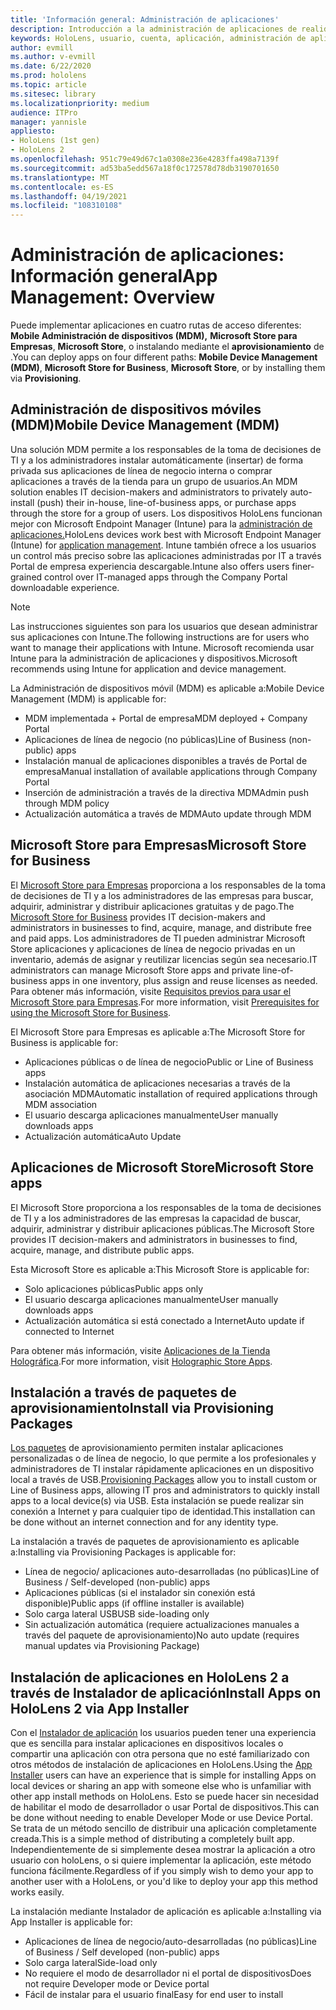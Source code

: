 ```yaml
---
title: 'Información general: Administración de aplicaciones'
description: Introducción a la administración de aplicaciones de realidad mixta con administración de dispositivos móviles, Microsoft Store para empresas y paquetes de aprovisionamiento.
keywords: HoloLens, usuario, cuenta, aplicación, administración de aplicaciones,
author: evmill
ms.author: v-evmill
ms.date: 6/22/2020
ms.prod: hololens
ms.topic: article
ms.sitesec: library
ms.localizationpriority: medium
audience: ITPro
manager: yannisle
appliesto:
- HoloLens (1st gen)
- HoloLens 2
ms.openlocfilehash: 951c79e49d67c1a0308e236e4283ffa498a7139f
ms.sourcegitcommit: ad53ba5edd567a18f0c172578d78db3190701650
ms.translationtype: MT
ms.contentlocale: es-ES
ms.lasthandoff: 04/19/2021
ms.locfileid: "108310108"
---
```

# <a name="app-management-overview"></a><span data-ttu-id="807c7-104">Administración de aplicaciones: Información general</span><span class="sxs-lookup"><span data-stu-id="807c7-104">App Management: Overview</span></span>

<span data-ttu-id="807c7-105">Puede implementar aplicaciones en cuatro rutas de acceso diferentes: **Mobile Administración de dispositivos (MDM),** **Microsoft Store para Empresas**, **Microsoft Store**, o instalando mediante el **aprovisionamiento** de .</span><span class="sxs-lookup"><span data-stu-id="807c7-105">You can deploy apps on four different paths: **Mobile Device Management (MDM)**, **Microsoft Store for Business**, **Microsoft Store**, or by installing them via **Provisioning**.</span></span>

## <a name="mobile-device-management-mdm"></a><span data-ttu-id="807c7-106">Administración de dispositivos móviles (MDM)</span><span class="sxs-lookup"><span data-stu-id="807c7-106">Mobile Device Management (MDM)</span></span>

<span data-ttu-id="807c7-107">Una solución MDM permite a los responsables de la toma de decisiones de TI y a los administradores instalar automáticamente (insertar) de forma privada sus aplicaciones de línea de negocio interna o comprar aplicaciones a través de la tienda para un grupo de usuarios.</span><span class="sxs-lookup"><span data-stu-id="807c7-107">An MDM solution enables IT decision-makers and administrators to privately auto-install (push) their in-house, line-of-business apps, or purchase apps through the store for a group of users.</span></span> <span data-ttu-id="807c7-108">Los dispositivos HoloLens funcionan mejor con Microsoft Endpoint Manager (Intune) para la [administración de aplicaciones.](app-deploy-intune.md)</span><span class="sxs-lookup"><span data-stu-id="807c7-108">HoloLens devices work best with Microsoft Endpoint Manager (Intune) for [application management](app-deploy-intune.md).</span></span> <span data-ttu-id="807c7-109">Intune también ofrece a los usuarios un control más preciso sobre las aplicaciones administradas por IT a través Portal de empresa experiencia descargable.</span><span class="sxs-lookup"><span data-stu-id="807c7-109">Intune also offers users finer-grained control over IT-managed apps through the Company Portal downloadable experience.</span></span>

> [!NOTE]
> <span data-ttu-id="807c7-110">Las instrucciones siguientes son para los usuarios que desean administrar sus aplicaciones con Intune.</span><span class="sxs-lookup"><span data-stu-id="807c7-110">The following instructions are for users who want to manage their applications with Intune.</span></span> <span data-ttu-id="807c7-111">Microsoft recomienda usar Intune para la administración de aplicaciones y dispositivos.</span><span class="sxs-lookup"><span data-stu-id="807c7-111">Microsoft recommends using Intune for application and device management.</span></span>

<span data-ttu-id="807c7-112">La Administración de dispositivos móvil (MDM) es aplicable a:</span><span class="sxs-lookup"><span data-stu-id="807c7-112">Mobile Device Management (MDM) is applicable for:</span></span>

* <span data-ttu-id="807c7-113">MDM implementada + Portal de empresa</span><span class="sxs-lookup"><span data-stu-id="807c7-113">MDM deployed + Company Portal</span></span>
* <span data-ttu-id="807c7-114">Aplicaciones de línea de negocio (no públicas)</span><span class="sxs-lookup"><span data-stu-id="807c7-114">Line of Business (non-public) apps</span></span>
* <span data-ttu-id="807c7-115">Instalación manual de aplicaciones disponibles a través de Portal de empresa</span><span class="sxs-lookup"><span data-stu-id="807c7-115">Manual installation of available applications through Company Portal</span></span>
* <span data-ttu-id="807c7-116">Inserción de administración a través de la directiva MDM</span><span class="sxs-lookup"><span data-stu-id="807c7-116">Admin push through MDM policy</span></span>
* <span data-ttu-id="807c7-117">Actualización automática a través de MDM</span><span class="sxs-lookup"><span data-stu-id="807c7-117">Auto update through MDM</span></span>

## <a name="microsoft-store-for-business"></a><span data-ttu-id="807c7-118">Microsoft Store para Empresas</span><span class="sxs-lookup"><span data-stu-id="807c7-118">Microsoft Store for Business</span></span>

<span data-ttu-id="807c7-119">El [Microsoft Store para Empresas](app-deploy-store-business.md) proporciona a los responsables de la toma de decisiones de TI y a los administradores de las empresas para buscar, adquirir, administrar y distribuir aplicaciones gratuitas y de pago.</span><span class="sxs-lookup"><span data-stu-id="807c7-119">The [Microsoft Store for Business](app-deploy-store-business.md) provides IT decision-makers and administrators in businesses to find, acquire, manage, and distribute free and paid apps.</span></span> <span data-ttu-id="807c7-120">Los administradores de TI pueden administrar Microsoft Store aplicaciones y aplicaciones de línea de negocio privadas en un inventario, además de asignar y reutilizar licencias según sea necesario.</span><span class="sxs-lookup"><span data-stu-id="807c7-120">IT administrators can manage Microsoft Store apps and private line-of-business apps in one inventory, plus assign and reuse licenses as needed.</span></span> <span data-ttu-id="807c7-121">Para obtener más información, visite [Requisitos previos para usar el Microsoft Store para Empresas](https://docs.microsoft.com/microsoft-store/prerequisites-microsoft-store-for-business).</span><span class="sxs-lookup"><span data-stu-id="807c7-121">For more information, visit [Prerequisites for using the Microsoft Store for Business](https://docs.microsoft.com/microsoft-store/prerequisites-microsoft-store-for-business).</span></span>

<span data-ttu-id="807c7-122">El Microsoft Store para Empresas es aplicable a:</span><span class="sxs-lookup"><span data-stu-id="807c7-122">The Microsoft Store for Business is applicable for:</span></span>

* <span data-ttu-id="807c7-123">Aplicaciones públicas o de línea de negocio</span><span class="sxs-lookup"><span data-stu-id="807c7-123">Public or Line of Business apps</span></span>
* <span data-ttu-id="807c7-124">Instalación automática de aplicaciones necesarias a través de la asociación MDM</span><span class="sxs-lookup"><span data-stu-id="807c7-124">Automatic installation of required applications through MDM association</span></span>
* <span data-ttu-id="807c7-125">El usuario descarga aplicaciones manualmente</span><span class="sxs-lookup"><span data-stu-id="807c7-125">User manually downloads apps</span></span>
* <span data-ttu-id="807c7-126">Actualización automática</span><span class="sxs-lookup"><span data-stu-id="807c7-126">Auto Update</span></span>

## <a name="microsoft-store-apps"></a><span data-ttu-id="807c7-127">Aplicaciones de Microsoft Store</span><span class="sxs-lookup"><span data-stu-id="807c7-127">Microsoft Store apps</span></span>

<span data-ttu-id="807c7-128">El Microsoft Store proporciona a los responsables de la toma de decisiones de TI y a los administradores de las empresas la capacidad de buscar, adquirir, administrar y distribuir aplicaciones públicas.</span><span class="sxs-lookup"><span data-stu-id="807c7-128">The Microsoft Store provides IT decision-makers and administrators in businesses to find, acquire, manage, and distribute public apps.</span></span>

<span data-ttu-id="807c7-129">Esta Microsoft Store es aplicable a:</span><span class="sxs-lookup"><span data-stu-id="807c7-129">This Microsoft Store is applicable for:</span></span>

* <span data-ttu-id="807c7-130">Solo aplicaciones públicas</span><span class="sxs-lookup"><span data-stu-id="807c7-130">Public apps only</span></span>
* <span data-ttu-id="807c7-131">El usuario descarga aplicaciones manualmente</span><span class="sxs-lookup"><span data-stu-id="807c7-131">User manually downloads apps</span></span>
* <span data-ttu-id="807c7-132">Actualización automática si está conectado a Internet</span><span class="sxs-lookup"><span data-stu-id="807c7-132">Auto update if connected to Internet</span></span>

<span data-ttu-id="807c7-133">Para obtener más información, visite [Aplicaciones de la Tienda Holográfica](https://docs.microsoft.com/hololens/holographic-store-apps).</span><span class="sxs-lookup"><span data-stu-id="807c7-133">For more information, visit [Holographic Store Apps](https://docs.microsoft.com/hololens/holographic-store-apps).</span></span>

## <a name="install-via-provisioning-packages"></a><span data-ttu-id="807c7-134">Instalación a través de paquetes de aprovisionamiento</span><span class="sxs-lookup"><span data-stu-id="807c7-134">Install via Provisioning Packages</span></span>

<span data-ttu-id="807c7-135">[Los paquetes](app-deploy-provisioning-package.md) de aprovisionamiento permiten instalar aplicaciones personalizadas o de línea de negocio, lo que permite a los profesionales y administradores de TI instalar rápidamente aplicaciones en un dispositivo local a través de USB.</span><span class="sxs-lookup"><span data-stu-id="807c7-135">[Provisioning Packages](app-deploy-provisioning-package.md) allow you to install custom or Line of Business apps, allowing IT pros and administrators to quickly install apps to a local device(s) via USB.</span></span> <span data-ttu-id="807c7-136">Esta instalación se puede realizar sin conexión a Internet y para cualquier tipo de identidad.</span><span class="sxs-lookup"><span data-stu-id="807c7-136">This installation can be done without an internet connection and for any identity type.</span></span>

<span data-ttu-id="807c7-137">La instalación a través de paquetes de aprovisionamiento es aplicable a:</span><span class="sxs-lookup"><span data-stu-id="807c7-137">Installing via Provisioning Packages is applicable for:</span></span>

* <span data-ttu-id="807c7-138">Línea de negocio/ aplicaciones auto-desarrolladas (no públicas)</span><span class="sxs-lookup"><span data-stu-id="807c7-138">Line of Business / Self-developed (non-public) apps</span></span>
* <span data-ttu-id="807c7-139">Aplicaciones públicas (si el instalador sin conexión está disponible)</span><span class="sxs-lookup"><span data-stu-id="807c7-139">Public apps (if offline installer is available)</span></span>
* <span data-ttu-id="807c7-140">Solo carga lateral USB</span><span class="sxs-lookup"><span data-stu-id="807c7-140">USB side-loading only</span></span>
* <span data-ttu-id="807c7-141">Sin actualización automática (requiere actualizaciones manuales a través del paquete de aprovisionamiento)</span><span class="sxs-lookup"><span data-stu-id="807c7-141">No auto update (requires manual updates via Provisioning Package)</span></span>

## <a name="install-apps-on-hololens-2-via-app-installer"></a><span data-ttu-id="807c7-142">Instalación de aplicaciones en HoloLens 2 a través de Instalador de aplicación</span><span class="sxs-lookup"><span data-stu-id="807c7-142">Install Apps on HoloLens 2 via App Installer</span></span>

<span data-ttu-id="807c7-143">Con el [Instalador de aplicación](app-deploy-app-installer.md) los usuarios pueden tener una experiencia que es sencilla para instalar aplicaciones en dispositivos locales o compartir una aplicación con otra persona que no esté familiarizado con otros métodos de instalación de aplicaciones en HoloLens.</span><span class="sxs-lookup"><span data-stu-id="807c7-143">Using the [App Installer](app-deploy-app-installer.md) users can have an experience that is simple for installing Apps on local devices or sharing an app with someone else who is unfamiliar with other app install methods on HoloLens.</span></span> <span data-ttu-id="807c7-144">Esto se puede hacer sin necesidad de habilitar el modo de desarrollador o usar Portal de dispositivos.</span><span class="sxs-lookup"><span data-stu-id="807c7-144">This can be done without needing to enable Developer Mode or use Device Portal.</span></span> <span data-ttu-id="807c7-145">Se trata de un método sencillo de distribuir una aplicación completamente creada.</span><span class="sxs-lookup"><span data-stu-id="807c7-145">This is a simple method of distributing a completely built app.</span></span> <span data-ttu-id="807c7-146">Independientemente de si simplemente desea mostrar la aplicación a otro usuario con holoLens, o si quiere implementar la aplicación, este método funciona fácilmente.</span><span class="sxs-lookup"><span data-stu-id="807c7-146">Regardless of if you simply wish to demo your app to another user with a HoloLens, or you'd like to deploy your app this method works easily.</span></span>

<span data-ttu-id="807c7-147">La instalación mediante Instalador de aplicación es aplicable a:</span><span class="sxs-lookup"><span data-stu-id="807c7-147">Installing via App Installer is applicable for:</span></span>

* <span data-ttu-id="807c7-148">Aplicaciones de línea de negocio/auto-desarrolladas (no públicas)</span><span class="sxs-lookup"><span data-stu-id="807c7-148">Line of Business / Self developed (non-public) apps</span></span>
* <span data-ttu-id="807c7-149">Solo carga lateral</span><span class="sxs-lookup"><span data-stu-id="807c7-149">Side-load only</span></span>
* <span data-ttu-id="807c7-150">No requiere el modo de desarrollador ni el portal de dispositivos</span><span class="sxs-lookup"><span data-stu-id="807c7-150">Does not require Developer mode or Device portal</span></span>
* <span data-ttu-id="807c7-151">Fácil de instalar para el usuario final</span><span class="sxs-lookup"><span data-stu-id="807c7-151">Easy for end user to install</span></span>
